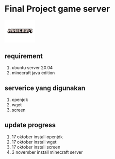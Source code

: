 # Final Project game server
<div style="width: 20%; height: 20%">

![logo](img/README/logo.png)

</div>

## requirement
1. ubuntu server 20.04
2. minecraft java edition

## serverice yang digunakan
1. openjdk
2. wget
3. screen

## update progress
1. 17 oktober install openjdk
2. 17 oktober install wget
3. 17 oktober install screen
4. 3 november install minecraft server
